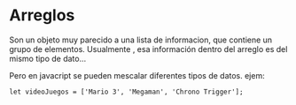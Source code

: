 # Arreglos #
Son un objeto muy parecido a una lista de informacion, que contiene un grupo de elementos. Usualmente , esa información dentro del arreglo es del mismo tipo de dato...

Pero en javacript se pueden mescalar diferentes tipos de datos. ejem:

`let videoJuegos = ['Mario 3', 'Megaman', 'Chrono Trigger'];`